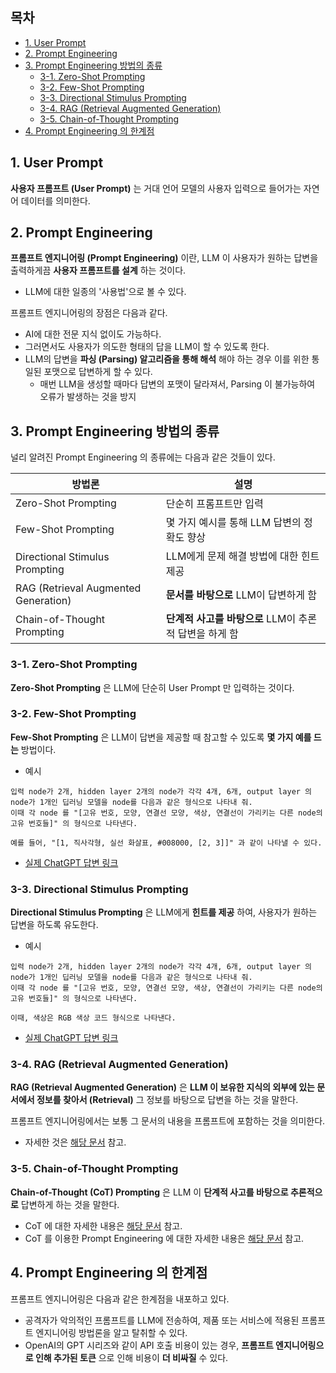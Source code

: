 ## 목차

* [1. User Prompt](#1-user-prompt)
* [2. Prompt Engineering](#2-prompt-engineering)
* [3. Prompt Engineering 방법의 종류](#3-prompt-engineering-방법의-종류)
  * [3-1. Zero-Shot Prompting](#3-1-zero-shot-prompting)
  * [3-2. Few-Shot Prompting](#3-2-few-shot-prompting)
  * [3-3. Directional Stimulus Prompting](#3-3-directional-stimulus-prompting)
  * [3-4. RAG (Retrieval Augmented Generation)](#3-4-rag-retrieval-augmented-generation)
  * [3-5. Chain-of-Thought Prompting](#3-5-chain-of-thought-prompting)
* [4. Prompt Engineering 의 한계점](#4-prompt-engineering-의-한계점)

## 1. User Prompt

**사용자 프롬프트 (User Prompt)** 는 거대 언어 모델의 사용자 입력으로 들어가는 자연어 데이터를 의미한다.

## 2. Prompt Engineering

**프롬프트 엔지니어링 (Prompt Engineering)** 이란, LLM 이 사용자가 원하는 답변을 출력하게끔 **사용자 프롬프트를 설계** 하는 것이다.

* LLM에 대한 일종의 '사용법'으로 볼 수 있다.

프롬프트 엔지니어링의 장점은 다음과 같다.

* AI에 대한 전문 지식 없이도 가능하다.
* 그러면서도 사용자가 의도한 형태의 답을 LLM이 할 수 있도록 한다.
* LLM의 답변을 **파싱 (Parsing) 알고리즘을 통해 해석** 해야 하는 경우 이를 위한 통일된 포맷으로 답변하게 할 수 있다.
  * 매번 LLM을 생성할 때마다 답변의 포맷이 달라져서, Parsing 이 불가능하여 오류가 발생하는 것을 방지

## 3. Prompt Engineering 방법의 종류

널리 알려진 Prompt Engineering 의 종류에는 다음과 같은 것들이 있다.

| 방법론                                  | 설명                                 |
|--------------------------------------|------------------------------------|
| Zero-Shot Prompting                  | 단순히 프롬프트만 입력                       |
| Few-Shot Prompting                   | 몇 가지 예시를 통해 LLM 답변의 정확도 향상         |
| Directional Stimulus Prompting       | LLM에게 문제 해결 방법에 대한 힌트 제공           |
| RAG (Retrieval Augmented Generation) | **문서를 바탕으로** LLM이 답변하게 함           |
| Chain-of-Thought Prompting           | **단계적 사고를 바탕으로** LLM이 추론적 답변을 하게 함 |

### 3-1. Zero-Shot Prompting

**Zero-Shot Prompting** 은 LLM에 단순히 User Prompt 만 입력하는 것이다.

### 3-2. Few-Shot Prompting

**Few-Shot Prompting** 은 LLM이 답변을 제공할 때 참고할 수 있도록 **몇 가지 예를 드는** 방법이다.

* 예시

```text
입력 node가 2개, hidden layer 2개의 node가 각각 4개, 6개, output layer 의 node가 1개인 딥러닝 모델을 node를 다음과 같은 형식으로 나타내 줘.
이때 각 node 를 "[고유 번호, 모양, 연결선 모양, 색상, 연결선이 가리키는 다른 node의 고유 번호들]" 의 형식으로 나타낸다.

예를 들어, "[1, 직사각형, 실선 화살표, #008000, [2, 3]]" 과 같이 나타낼 수 있다.
```

* [실제 ChatGPT 답변 링크](https://chatgpt.com/share/67ca8616-60a0-8010-b786-2dceb8073dd2)

### 3-3. Directional Stimulus Prompting

**Directional Stimulus Prompting** 은 LLM에게 **힌트를 제공** 하여, 사용자가 원하는 답변을 하도록 유도한다.

* 예시

```text
입력 node가 2개, hidden layer 2개의 node가 각각 4개, 6개, output layer 의 node가 1개인 딥러닝 모델을 node를 다음과 같은 형식으로 나타내 줘.
이때 각 node 를 "[고유 번호, 모양, 연결선 모양, 색상, 연결선이 가리키는 다른 node의 고유 번호들]" 의 형식으로 나타낸다.

이때, 색상은 RGB 색상 코드 형식으로 나타낸다.
```

* [실제 ChatGPT 답변 링크](https://chatgpt.com/share/67ca8694-2534-8010-b1fc-ac6da170c142)

### 3-4. RAG (Retrieval Augmented Generation)

**RAG (Retrieval Augmented Generation)** 은 **LLM 이 보유한 지식의 외부에 있는 문서에서 정보를 찾아서 (Retrieval)** 그 정보를 바탕으로 답변을 하는 것을 말한다.

프롬프트 엔지니어링에서는 보통 그 문서의 내용을 프롬프트에 포함하는 것을 의미한다.

* 자세한 것은 [해당 문서](LLM_기초_RAG.md) 참고.

### 3-5. Chain-of-Thought Prompting

**Chain-of-Thought (CoT) Prompting** 은 LLM 이 **단계적 사고를 바탕으로 추론적으로** 답변하게 하는 것을 말한다.

* CoT 에 대한 자세한 내용은 [해당 문서](LLM_기초_Chain_of_Thought.md) 참고.
* CoT 를 이용한 Prompt Engineering 에 대한 자세한 내용은 [해당 문서](LLM_기초_Chain_of_Thought.md#3-1-chain-of-thought-prompting) 참고.

## 4. Prompt Engineering 의 한계점

프롬프트 엔지니어링은 다음과 같은 한계점을 내포하고 있다.

* 공격자가 악의적인 프롬프트를 LLM에 전송하여, 제품 또는 서비스에 적용된 프롬프트 엔지니어링 방법론을 알고 탈취할 수 있다.
* OpenAI의 GPT 시리즈와 같이 API 호출 비용이 있는 경우, **프롬프트 엔지니어링으로 인해 추가된 토큰** 으로 인해 비용이 **더 비싸질** 수 있다.